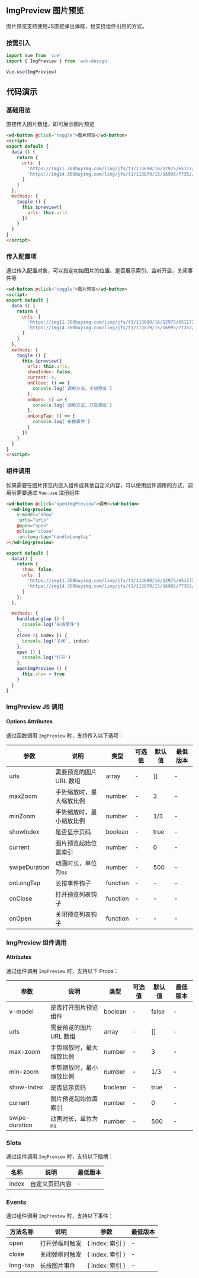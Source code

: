 ## ImgPreview 图片预览

图片预览支持使用JS直接弹出弹框，也支持组件引用的方式。

### 按需引入

```javascript
import Vue from 'vue'
import { ImgPreview } from 'wot-design'

Vue.use(ImgPreview)
```

## 代码演示

### 基础用法

直接传入图片数组，即可展示图片预览

```html
<wd-button @click="toggle">图片预览</wd-button>
<script>
export default {
  data () {
    return {
      urls: [
        'https://img11.360buyimg.com/ling/jfs/t1/113690/16/12975/651172/5f17a317E282b9f76/30bc80373c4e91fb.png',
        'https://img14.360buyimg.com/ling/jfs/t1/113879/15/16995/77352/5f50abd5E9fb3880f/89cb46fbce8b88d5.jpg'
      ]
    }
  },
  methods: {
    toggle () {
      this.$preview({
        urls: this.urls
      })
    }
  }
}
</script>
```

### 传入配置项

通过传入配置对象，可以指定初始图片的位置、是否展示索引、监听开启，关闭事件等

```html
<wd-button @click="toggle">图片预览</wd-button>
<script>
export default {
  data () {
    return {
      urls: [
        'https://img11.360buyimg.com/ling/jfs/t1/113690/16/12975/651172/5f17a317E282b9f76/30bc80373c4e91fb.png',
        'https://img14.360buyimg.com/ling/jfs/t1/113879/15/16995/77352/5f50abd5E9fb3880f/89cb46fbce8b88d5.jpg'
      ]
    }
  },
  methods: {
    toggle () {
      this.$preview({
        urls: this.urls,
        showIndex: false,
        current: 4,
        onClose: () => {
          console.log('调用方法，关闭预览')
        },
        onOpen: () => {
          console.log('调用方法，开启预览')
        },
        onLongTap: () => {
          console.log('长按事件')
        }
      })
    }
  }
}
</script>
```

### 组件调用

如果需要在图片预览内嵌入组件或其他自定义内容，可以使用组件调用的方式，调用前需要通过 `Vue.use` 注册组件

```html
<wd-button @click="openImgPreview">调用</wd-button>
  <wd-img-preview
    v-model="show"
    :urls="urls"
    @open="open"
    @close="close"
    :on-long-tap="handleLongtap"
></wd-img-preview>
```

```js
export default {
  data() {
    return {
      show: false,
      urls: [
        'https://img11.360buyimg.com/ling/jfs/t1/113690/16/12975/651172/5f17a317E282b9f76/30bc80373c4e91fb.png',
        'https://img14.360buyimg.com/ling/jfs/t1/113879/15/16995/77352/5f50abd5E9fb3880f/89cb46fbce8b88d5.jpg'
      ]
    };
  },

  methods: {
    handleLongtap () {
      console.log('长按事件')
    },
    close ({ index }) {
      console.log('关闭', index)
    },
    open () {
      console.log('打开')
    },
    openImgPreview () {
      this.show = true
    }
  }
}
```

### ImgPreview JS 调用

#### Options Attributes

通过函数调用 `ImgPreview` 时，支持传入以下选项：

| 参数 | 说明 | 类型 | 可选值 | 默认值 | 最低版本 |
|-----|------|-----|-------|-------|---------|
| urls | 需要预览的图片 URL 数组 | array | -  | [] | - |
| maxZoom | 手势缩放时，最大缩放比例 | number | -  | 3 | - |
| minZoom | 手势缩放时，最小缩放比例 | number | -  | 1/3 | - |
| showIndex | 是否显示页码 | boolean | -  | true | - |
| current | 图片预览起始位置索引 | number | -  | 0 | - |
| swipeDuration | 动画时长，单位为`ms` | number | -  | 500 | - |
| onLongTap | 长按事件钩子 | function | -  | - | - |
| onClose | 打开预览列表钩子 | function | -  | - | - |
| onOpen | 关闭预览列表钩子 | function | -  | - | - |

### ImgPreview 组件调用

#### Attributes

通过组件调用 `ImgPreview` 时，支持以下 Props：

| 参数 | 说明 | 类型 | 可选值 | 默认值 | 最低版本 |
|-----|-----|------|-------|-------|---------|
| v-model | 是否打开图片预览组件 | boolean | - | false | - |
| urls | 需要预览的图片 URL 数组 | array | -  | [] | - |
| max-zoom | 手势缩放时，最大缩放比例 | number | -  | 3 | - |
| min-zoom | 手势缩放时，最小缩放比例 | number | -  | 1/3 | - |
| show-index | 是否显示页码 | boolean | -  | true | - |
| current | 图片预览起始位置索引 | number | -  | 0 | - |
| swipe-duration | 动画时长，单位为`ms` | number | -  | 500 | - |

### Slots

通过组件调用 `ImgPreview` 时，支持以下插槽：

| 名称 | 说明 | 最低版本 |
|-----|------|--------|
| index | 自定义页码内容 | - |

### Events

通过组件调用 `ImgPreview` 时，支持以下事件：

| 方法名称 | 说明 | 参数 | 最低版本 |
|--------|------|-----|---------|
| open | 打开弹框时触发 | { index: 索引 } | - |
| close | 关闭弹框时触发 | { index: 索引 } | - |
| long-tap | 长按图片事件 | { index: 索引 } | - |
